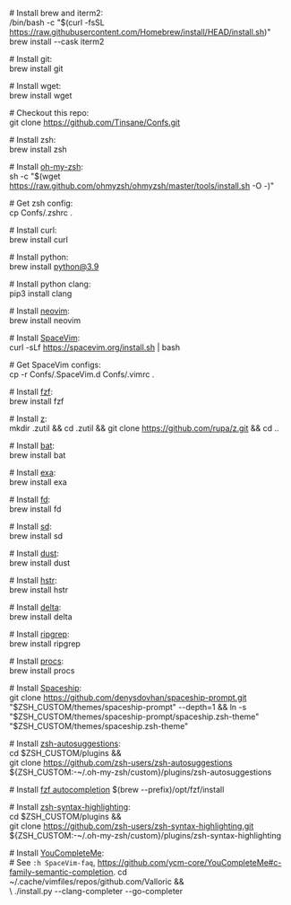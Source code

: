 \# Install brew and iterm2:  
/bin/bash -c "$(curl -fsSL https://raw.githubusercontent.com/Homebrew/install/HEAD/install.sh)"  
brew install --cask iterm2

\# Install git:  
brew install git

\# Install wget:  
brew install wget  

\# Checkout this repo:  
git clone https://github.com/Tinsane/Confs.git

\# Install zsh:  
brew install zsh

\# Install [oh-my-zsh](https://ohmyz.sh/#install):  
sh -c "$(wget https://raw.github.com/ohmyzsh/ohmyzsh/master/tools/install.sh -O -)"  

\# Get zsh config:  
cp Confs/.zshrc .

\# Install curl:  
brew install curl

\# Install python:  
brew install python@3.9

\# Install python clang:  
pip3 install clang

\# Install [neovim](https://github.com/neovim/neovim/wiki/Installing-Neovim):  
brew install neovim

\# Install [SpaceVim](https://spacevim.org/quick-start-guide/):  
curl -sLf https://spacevim.org/install.sh | bash

\# Get SpaceVim configs:  
cp -r Confs/.SpaceVim.d Confs/.vimrc .

\# Install [fzf](https://github.com/junegunn/fzf#installation):  
brew install fzf

\# Install [z](https://github.com/rupa/z):  
mkdir .zutil && cd .zutil && git clone https://github.com/rupa/z.git && cd ..

\# Install [bat](https://github.com/sharkdp/bat):  
brew install bat

\# Install [exa](https://github.com/ogham/exa):  
brew install exa

\# Install [fd](https://github.com/sharkdp/fd):  
brew install fd

\# Install [sd](https://github.com/chmln/sd):  
brew install sd

\# Install [dust](https://github.com/bootandy/dust):  
brew install dust

\# Install [hstr](https://github.com/dvorka/hstr):  
brew install hstr

\# Install [delta](https://github.com/dandavison/delta):  
brew install delta

\# Install [ripgrep](https://github.com/BurntSushi/ripgrep):  
brew install ripgrep

\# Install [procs](https://github.com/dalance/procs):  
brew install procs

\# Install [Spaceship](https://github.com/denysdovhan/spaceship-prompt):  
git clone https://github.com/denysdovhan/spaceship-prompt.git "$ZSH_CUSTOM/themes/spaceship-prompt" --depth=1 &&  
ln -s "$ZSH_CUSTOM/themes/spaceship-prompt/spaceship.zsh-theme" "$ZSH_CUSTOM/themes/spaceship.zsh-theme"

\# Install [zsh-autosuggestions](https://github.com/zsh-users/zsh-autosuggestions/blob/master/INSTALL.md#oh-my-zsh):  
cd $ZSH_CUSTOM/plugins &&  
git clone https://github.com/zsh-users/zsh-autosuggestions ${ZSH_CUSTOM:-~/.oh-my-zsh/custom}/plugins/zsh-autosuggestions

\# Install [fzf autocompletion](https://github.com/junegunn/fzf#using-homebrew)
$(brew --prefix)/opt/fzf/install

\# Install [zsh-syntax-highlighting](https://github.com/zsh-users/zsh-syntax-highlighting/blob/master/INSTALL.md#oh-my-zsh):  
cd $ZSH_CUSTOM/plugins &&  
git clone https://github.com/zsh-users/zsh-syntax-highlighting.git ${ZSH_CUSTOM:-~/.oh-my-zsh/custom}/plugins/zsh-syntax-highlighting

\# Install [YouCompleteMe](https://github.com/ycm-core/YouCompleteMe#macos):  
\# See `:h SpaceVim-faq`, https://github.com/ycm-core/YouCompleteMe#c-family-semantic-completion. 
cd ~/.cache/vimfiles/repos/github.com/Valloric &&  
  \\ ./install.py --clang-completer --go-completer
